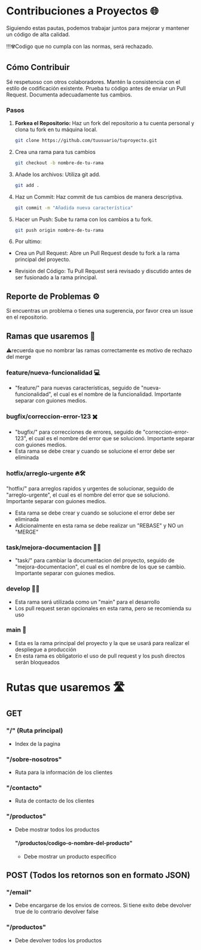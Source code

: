 # Contribuciones a Proyectos 🌐

Siguiendo estas pautas, podemos trabajar juntos para mejorar y mantener un código de alta calidad.

!!!☢️Codigo que no cumpla con las normas, será rechazado.

## Cómo Contribuir

Sé respetuoso con otros colaboradores.
Mantén la consistencia con el estilo de codificación existente.
Prueba tu código antes de enviar un Pull Request.
Documenta adecuadamente tus cambios.

### Pasos
1. **Forkea el Repositorio:** Haz un fork del repositorio a tu cuenta personal y clona tu fork en tu máquina local.

   ```bash
   git clone https://github.com/tuusuario/tuproyecto.git
   ```

2. Crea una rama para tus cambios
   ```bash
   git checkout -b nombre-de-tu-rama
   ```
   
3. Añade los archivos: Utiliza git add.

   ```bash
   git add .
   ```

4. Haz un Commit: Haz commit de tus cambios de manera descriptiva.

   ```bash
   git commit -m "Añadida nueva característica"
   ```

5. Hacer un Push: Sube tu rama con los cambios a tu fork.
    ```bash
   git push origin nombre-de-tu-rama
   ```

6. Por ultimo:
- Crea un Pull Request: Abre un Pull Request desde tu fork a la rama principal del proyecto.

- Revisión del Código: Tu Pull Request será revisado y discutido antes de ser fusionado a la rama principal.

## Reporte de Problemas ⚙️
Si encuentras un problema o tienes una sugerencia, por favor crea un issue en el repositorio.


## Ramas que usaremos 🌱
⚠️recuerda que no nombrar las ramas correctamente es motivo de rechazo del merge

### feature/nueva-funcionalidad 💻
- "feature/" para nuevas características, seguido de "nueva-funcionalidad", el cual es el nombre de la funcionalidad. Importante separar con guiones medios.

### bugfix/correccion-error-123 ✖️
- "bugfix/" para correcciones de errores, seguido de "correccion-error-123", el cual es el nombre del error que se solucionó. Importante separar con guiones medios.
- Esta rama se debe crear y cuando se solucione el error debe ser eliminada

### hotfix/arreglo-urgente 🔥🛠️
"hotfix/" para arreglos rapidos y urgentes de solucionar, seguido de "arreglo-urgente", el cual es el nombre del error que se solucionó. Importante separar con guiones medios.
- Esta rama se debe crear y cuando se solucione el error debe ser eliminada
- Adicionalmente en esta rama se debe realizar un "REBASE" y NO un "MERGE"
  
### task/mejora-documentacion 📎📓
- "task/" para cambiar la documentacion del proyecto, seguido de "mejora-documentacion", el cual es el nombre de los que se cambio. Importante separar con guiones medios.

### develop 🧑‍💻
- Esta rama será utilizada como un "main" para el desarrollo
- Los pull request seran opcionales en esta rama, pero se recomienda su uso

### main 👑
- Esta es la rama principal del proyecto y la que se usará para realizar el despliegue a producción
- En esta rama es obligatorio el uso de pull request y los push directos serán bloqueados


# Rutas que usaremos 🛣️

## GET

### "/" (Ruta principal)
- Index de la pagina

### "/sobre-nosotros"
- Ruta para la información de los clientes

### "/contacto"
- Ruta de contacto de los clientes

### "/productos"
- Debe mostrar todos los productos
    #### "/productos/codigo-o-nombre-del-producto"
    - Debe mostrar un producto especifico


## POST (Todos los retornos son en formato JSON)

### "/email"
- Debe encargarse de los envios de correos. Si tiene exito debe devolver true de lo contrario devolver false 

### "/productos"
- Debe devolver todos los productos 
